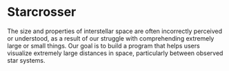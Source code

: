# Starcrosser
The size and properties of interstellar space are often incorrectly perceived or understood, as a result of our struggle with comprehending extremely large or small things. Our goal is to build a program that helps users visualize extremely large distances in space, particularly between observed star systems.
